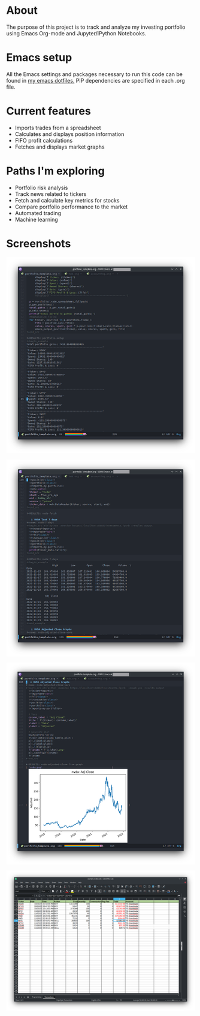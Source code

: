 # About
The purpose of this project is to track and analyze my investing portfolio using Emacs Org-mode and Jupyter/IPython Notebooks.

# Emacs setup
All the Emacs settings and packages necessary to run this code can be found in [my emacs dotfiles.](https://github.com/matthewspangler/dotfiles) PIP dependencies are specified in each .org file.

# Current features
- Imports trades from a spreadsheet
- Calculates and displays position information
- FIFO profit calculations
- Fetches and displays market graphs

# Paths I'm exploring
- Portfolio risk analysis
- Track news related to tickers
- Fetch and calculate key metrics for stocks
- Compare portfolio performance to the market
- Automated trading
- Machine learning

# Screenshots
![Portfolio Summary](portfolio-summary.png)

![Last 7 Days](last-7-days.png)

![Adjusted Closing Price Graph](ticker-graph.png)

![Trade Log Spreadsheet Example](spreadsheet-example.png)
